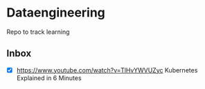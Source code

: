 # Dataengineering
Repo to track learning 

## Inbox 
- [X] https://www.youtube.com/watch?v=TlHvYWVUZyc Kubernetes Explained in 6 Minutes
